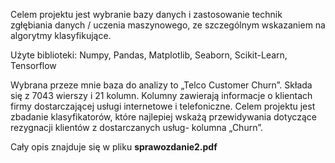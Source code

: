 Celem projektu jest wybranie bazy danych i zastosowanie technik zgłębiania
danych / uczenia maszynowego, ze szczególnym wskazaniem na algorytmy
klasyfikujące.

Użyte biblioteki: Numpy, Pandas, Matplotlib, Seaborn, Scikit-Learn, Tensorflow

Wybrana przeze mnie baza do analizy to „Telco Customer Churn”. Składa się z 7043 wierszy i 21 kolumn. Kolumny zawierają informacje o klientach firmy dostarczającej usługi internetowe i telefoniczne.
Celem projektu jest zbadanie klasyfikatorów, które najlepiej wskażą przewidywania dotyczące rezygnacji klientów z dostarczanych usług- kolumna „Churn”.

Cały opis znajduje się w pliku **sprawozdanie2.pdf**
